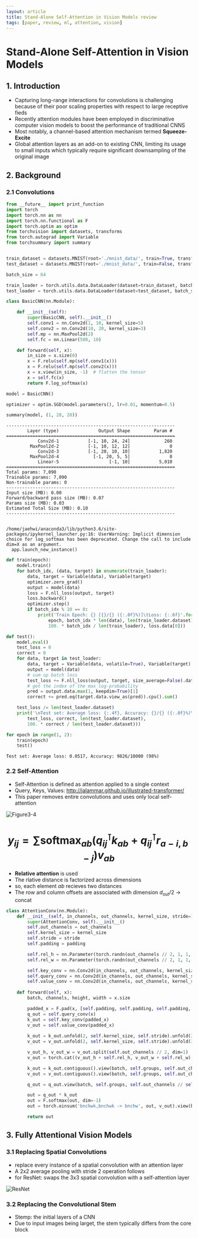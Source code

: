 ```yaml
---
layout: article
title: Stand-Alone Self-Attention in Vision Models review
tags: [paper, review, ml, attention, vision]
---
```


# Stand-Alone Self-Attention in Vision Models

## 1. Introduction

 - Capturing long-range interactions for convolutions is challenging because of their poor scaling properties with respect to large receptive fieds
 - Recently attention modules have been employed in discriminative computer vision models to boost the performance of traditional CNNS
 - Most notably, a channel-based attention mechanism termed __Squeeze-Excite__
 - Global attention layers as an add-on to existing CNN, limiting its usage to small inputs which typically require significant downsampling of the original image

## 2. Background
### 2.1 Convolutions


```python
from __future__ import print_function
import torch
import torch.nn as nn
import torch.nn.functional as F
import torch.optim as optim
from torchvision import datasets, transforms
from torch.autograd import Variable
from torchsummary import summary


train_dataset = datasets.MNIST(root='./mnist_data/', train=True, transform=transforms.ToTensor(), download=True)
test_dataset = datasets.MNIST(root='./mnist_data/', train=False, transform=transforms.ToTensor())

batch_size = 64

train_loader = torch.utils.data.DataLoader(dataset=train_dataset, batch_size=batch_size, shuffle=True) 
test_loader = torch.utils.data.DataLoader(dataset=test_dataset, batch_size=batch_size, shuffle=False)
```


```python
class BasicCNN(nn.Module):

    def __init__(self):
        super(BasicCNN, self).__init__()
        self.conv1 = nn.Conv2d(1, 10, kernel_size=5)
        self.conv2 = nn.Conv2d(10, 20, kernel_size=3)
        self.mp = nn.MaxPool2d(2)
        self.fc = nn.Linear(500, 10)

    def forward(self, x):
        in_size = x.size(0)
        x = F.relu(self.mp(self.conv1(x)))
        x = F.relu(self.mp(self.conv2(x)))
        x = x.view(in_size, -1)  # flatten the tensor
        x = self.fc(x)
        return F.log_softmax(x)

model = BasicCNN()

optimizer = optim.SGD(model.parameters(), lr=0.01, momentum=0.5)
```


```python
summary(model, (1, 28, 28))
```

    ----------------------------------------------------------------
            Layer (type)               Output Shape         Param #
    ================================================================
                Conv2d-1           [-1, 10, 24, 24]             260
             MaxPool2d-2           [-1, 10, 12, 12]               0
                Conv2d-3           [-1, 20, 10, 10]           1,820
             MaxPool2d-4             [-1, 20, 5, 5]               0
                Linear-5                   [-1, 10]           5,010
    ================================================================
    Total params: 7,090
    Trainable params: 7,090
    Non-trainable params: 0
    ----------------------------------------------------------------
    Input size (MB): 0.00
    Forward/backward pass size (MB): 0.07
    Params size (MB): 0.03
    Estimated Total Size (MB): 0.10
    ----------------------------------------------------------------


    /home/jaehwi/anaconda3/lib/python3.6/site-packages/ipykernel_launcher.py:16: UserWarning: Implicit dimension choice for log_softmax has been deprecated. Change the call to include dim=X as an argument.
      app.launch_new_instance()



```python
def train(epoch):
    model.train()
    for batch_idx, (data, target) in enumerate(train_loader):
        data, target = Variable(data), Variable(target)
        optimizer.zero_grad()
        output = model(data)
        loss = F.nll_loss(output, target)
        loss.backward()
        optimizer.step()
        if batch_idx % 10 == 0:
            print('Train Epoch: {} [{}/{} ({:.0f}%)]\tLoss: {:.6f}'.format(
                epoch, batch_idx * len(data), len(train_loader.dataset),
                100. * batch_idx / len(train_loader), loss.data[0]))

def test():
    model.eval()
    test_loss = 0
    correct = 0
    for data, target in test_loader:
        data, target = Variable(data, volatile=True), Variable(target)
        output = model(data)
        # sum up batch loss
        test_loss += F.nll_loss(output, target, size_average=False).data[0]
        # get the index of the max log-probability
        pred = output.data.max(1, keepdim=True)[1]
        correct += pred.eq(target.data.view_as(pred)).cpu().sum()

    test_loss /= len(test_loader.dataset)
    print('\nTest set: Average loss: {:.4f}, Accuracy: {}/{} ({:.0f}%)\n'.format(
        test_loss, correct, len(test_loader.dataset),
        100. * correct / len(test_loader.dataset)))

for epoch in range(1, 2):
    train(epoch)
    test()
```    
    Test set: Average loss: 0.0517, Accuracy: 9826/10000 (98%)
    


### 2.2 Self-Attention
  - Self-Attention is defined as attention applied to a single context
  - Query, Keys, Values: http://jalammar.github.io/illustrated-transformer/
  - This paper removes entire convolutions and uses only local self-attention

![Figure3-4](./Figure3-4.png)

# <center> $y_{ij} = \sum$softmax$_{ab}(q_{ij}^\intercal k_{ab} + q_{ij}^\intercal r_{a-i,b-j}) v_{ab}$ </center>

  - __Relative attention__ is used
  - The rlative distance is factorized across dimensions
  - so, each element $ab$ recieves two distances
  - The row and column offsets are associated with dimension $d_{out}/2$ -> concat


```python
class AttentionConv(nn.Module):
    def __init__(self, in_channels, out_channels, kernel_size, stride=1, padding=0, bias=False):
        super(AttentionConv, self).__init__()
        self.out_channels = out_channels
        self.kernel_size = kernel_size
        self.stride = stride
        self.padding = padding

        self.rel_h = nn.Parameter(torch.randn(out_channels // 2, 1, 1, kernel_size, 1), requires_grad=True)
        self.rel_w = nn.Parameter(torch.randn(out_channels // 2, 1, 1, 1, kernel_size), requires_grad=True)

        self.key_conv = nn.Conv2d(in_channels, out_channels, kernel_size=1, bias=bias)
        self.query_conv = nn.Conv2d(in_channels, out_channels, kernel_size=1, bias=bias)
        self.value_conv = nn.Conv2d(in_channels, out_channels, kernel_size=1, bias=bias)
        
    def forward(self, x):
        batch, channels, height, width = x.size

        padded_x = F.pad(x, [self.padding, self.padding, self.padding, self.padding])
        q_out = self.query_conv(x)
        k_out = self.key_conv(padded_x)
        v_out = self.value_conv(padded_x)
        
        k_out = k_out.unfold(2, self.kernel_size, self.stride).unfold(3, self.kernel_size, self.stride)
        v_out = v_out.unfold(2, self.kernel_size, self.stride).unfold(3, self.kernel_size, self.stride)

        v_out_h, v_out_w = v_out.split(self.out_channels // 2, dim=1)
        v_out = torch.cat((v_out_h + self.rel_h, v_out_w + self.rel_w), dim=1)

        k_out = k_out.contiguous().view(batch, self.groups, self.out_channels // self.groups, height, width, -1)
        v_out = v_out.contiguous().view(batch, self.groups, self.out_channels // self.groups, height, width, -1)

        q_out = q_out.view(batch, self.groups, self.out_channels // self.groups, height, width, 1)

        out = q_out * k_out
        out = F.softmax(out, dim=-1)
        out = torch.einsum('bnchwk,bnchwk -> bnchw', out, v_out).view(batch, -1, height, width)

        return out
```

## 3. Fully Attentional Vision Models
### 3.1 Replacing Spatial Convolutions

 - replace every instance of a spatial convolution with an attention layer
 - A 2x2 average pooling with stride 2 operation follows
 - for ResNet: swaps the 3x3 spatial convolution with a self-attention layer
 
![ResNet](./ResNet.png)

### 3.2 Replacing the Convolutional Stem
 - Stemp: the initial layers of a CNN
 - Due to input images being larget, the stem typically differs from the core block

